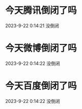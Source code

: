 # 今天腾讯倒闭了吗

2023-9-22 0:14:21 没倒闭

# 今天微博倒闭了吗

2023-9-22 0:14:22 没倒闭

# 今天百度倒闭了吗

2023-9-22 0:14:22 没倒闭

